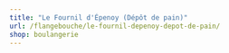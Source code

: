 ```yaml
---
title: "Le Fournil d'Épenoy (Dépôt de pain)"
url: /flangebouche/le-fournil-depenoy-depot-de-pain/
shop: boulangerie
---
```


